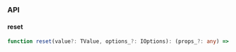 

### API

#### reset

```ts
function reset(value?: TValue, options_?: IOptions): (props_?: any) => IResponse;
```

